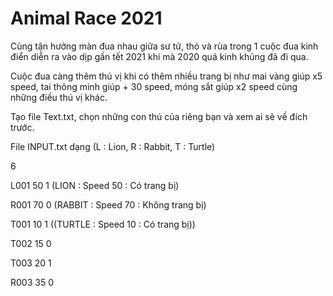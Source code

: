 # Animal Race 2021

Cùng tận hưởng màn đua nhau giữa sư tử, thỏ và rùa trong 1 cuộc đua kinh điển diễn ra vào dịp gần tết 2021 khi mà 2020 quá kinh khủng đã đi qua.

Cuộc đua càng thêm thú vị khi có thêm nhiều trang bị như mai vàng giúp x5 speed, tai thông minh giúp + 30 speed, móng sắt giúp x2 speed cùng những điều thú vị khác.

Tạo file Text.txt, chọn những con thú của riêng bạn và xem ai sẽ về đích trước.

File INPUT.txt dạng (L : Lion, R : Rabbit, T : Turtle)

6

L001 50 1 (LION : Speed 50 : Có trang bị)

R001 70 0 (RABBIT : Speed 70 : Không trang bị)

T001 10 1 ((TURTLE : Speed 10 : Có trang bị))

T002 15 0

T003 20 1

R003 35 0
